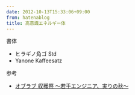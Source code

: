 ```yaml
---
date: 2012-10-13T15:33:06+09:00
from: hatenablog
title: 高意識エネルギー体
---
```


<p><script async class="speakerdeck-embed" data-id="50790630b180f0000204fd57" data-ratio="1.3333333333333333" src="//speakerdeck.com/assets/embed.js"></script></p><p>書体</p>

<ul>
<li>ヒラギノ角ゴ Std</li>
<li>Yanone Kaffeesatz</li>
</ul><p>参考</p>

<ul>
<li><a href="http://esminc.doorkeeper.jp/events/1746">オブラブ 収穫祭 〜若手エンジニア、実りの秋〜</a></li>
</ul>
